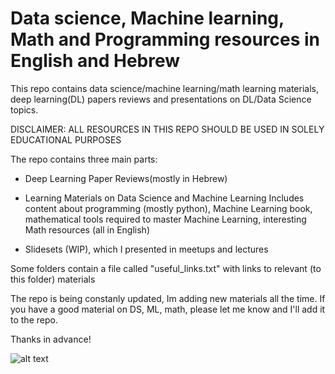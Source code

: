 # Data science, Machine learning, Math and Programming resources in English and Hebrew

This repo contains data science/machine learning/math learning materials, deep learning(DL) papers reviews and presentations on DL/Data Science topics.

DISCLAIMER: ALL RESOURCES IN THIS REPO SHOULD BE USED IN SOLELY EDUCATIONAL PURPOSES


The repo contains three main parts: 

- Deep Learning Paper Reviews(mostly in Hebrew)

- Learning Materials on Data Science and Machine Learning 
Includes content about programming (mostly python), Machine Learning book, mathematical tools required to master Machine Learning, interesting Math resources (all in English)

- Slidesets (WIP), which I presented in meetups and lectures

Some folders contain a file called "useful_links.txt" with links to relevant (to this folder) materials

The repo is being constanly updated, Im adding new materials all the time. If you have a good material on DS, ML, math, please let me know and I'll add it to the repo.

Thanks in advance!

![alt text](https://images.pexels.com/photos/5475809/pexels-photo-5475809.jpeg?auto=compress&cs=tinysrgb&dpr=2&w=500)
